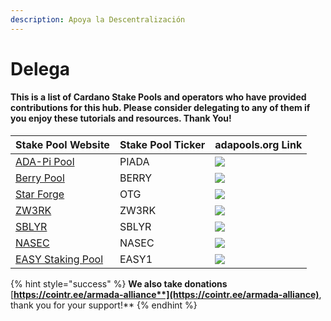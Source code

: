 ```yaml
---
description: Apoya la Descentralización
---
```


# Delega

#### This is a list of Cardano Stake Pools and operators who have provided contributions for this hub. Please consider delegating to any of them if you enjoy these tutorials and resources. Thank You!

| Stake Pool Website | Stake Pool Ticker | adapools.org Link |
| :--- | :--- | :--- |
| [ADA-Pi Pool](https://ada-pi.io/) | PIADA | [![](../.gitbook/assets/adapools%20%281%29.png)](https://adapools.org/pool/b8d8742c7b7b512468448429c776b3b0f824cef460db61aa1d24bc65) |
| [Berry Pool](https://pipool.online/) | BERRY | [![](../.gitbook/assets/adapools%20%281%29.png)](https://adapools.org/pool/2a748e3885f6f73320ad16a8331247b81fe01b8d39f57eec9caa5091)  |
| [Star Forge](%20https://adamantium.online/) | OTG | [![](../.gitbook/assets/adapools%20%281%29.png)](https://adapools.org/pool/c825168836c5bf850dec38567eb4771c2e03eea28658ff291df768ae) |
| [ZW3RK](https://zw3rk.com/) | ZW3RK | [![](../.gitbook/assets/adapools%20%281%29.png)](https://adapools.org/pool/e2c17915148f698723cb234f3cd89e9325f40b89af9fd6e1f9d1701a) |
| [SBLYR](https://pool.sublayer.io/) | SBLYR | [![](../.gitbook/assets/image.png)](https://adapools.org/pool/8264de3cdb1798dd8758e24cda5101184b44543e7c4421c7815f9ed8)  |
| [NASEC](https://nasec.co.uk/cardano/) | NASEC | [![](../.gitbook/assets/adapools%20%281%29.png)](https://adapools.org/pool/aa8b94010cd3c7199be1d619079c184a59e6f1ad930926bc2bd38579) |
| [EASY Staking Pool ](https://www.easystaking.org/) | EASY1 | [![](../.gitbook/assets/adapools%20%281%29.png)](https://adapools.org/pool/20df8645abddf09403ba2656cda7da2cd163973a5e439c6e43dcbea9) |

{% hint style="success" %}
**We also take donations** [**https://cointr.ee/armada-alliance**](https://cointr.ee/armada-alliance)**, thank you for your support!**
{% endhint %}



